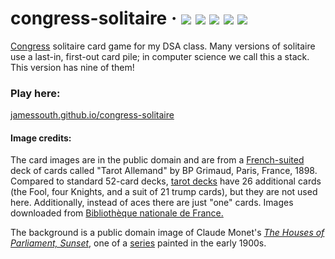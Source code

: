 # congress-solitaire &middot; [![](https://img.shields.io/badge/rescript-14162c?logo=rescript&labelColor=fefdfd)](https://rescript-lang.org/) [![](https://img.shields.io/badge/React-23272f?logo=react&logoColor=61DAFB&labelColor=23272f)](https://react.dev/) [![](https://img.shields.io/badge/tailwindcss-f8fafc?logo=tailwindcss&labelColor=f8fafc)](https://tailwindcss.com/) [![](https://img.shields.io/badge/Vite-0f0f0f?logo=vite&labelColor=0f0f0f)](https://vite.dev/) [![](https://img.shields.io/badge/OCaml-ffffff?logo=ocaml&labelColor=ffffff)](https://ocaml.org/)

[Congress](<https://en.wikipedia.org/wiki/Congress_(card_game)>) solitaire card game for my DSA class. Many versions of solitaire use a last-in, first-out card pile; in computer science we call this a stack. This version has nine of them!

### Play here:

[jamessouth.github.io/congress-solitaire](https://jamessouth.github.io/congress-solitaire/)

#### Image credits:

The card images are in the public domain and are from a [French-suited](https://en.wikipedia.org/wiki/French-suited_playing_cards) deck of cards called "Tarot Allemand" by BP Grimaud, Paris, France, 1898. Compared to standard 52-card decks, [tarot decks](https://en.wikipedia.org/wiki/Tarot) have 26 additional cards (the Fool, four Knights, and a suit of 21 trump cards), but they are not used here. Additionally, instead of aces there are just "one" cards. Images downloaded from [Bibliothèque nationale de France.](https://gallica.bnf.fr/ark:/12148/btv1b10510159t)

The background is a public domain image of Claude Monet's [_The Houses of Parliament, Sunset_](https://commons.wikimedia.org/wiki/File:Claude_Monet_-_The_Houses_of_Parliament,_Sunset.jpg), one of a [series](<https://en.wikipedia.org/wiki/Houses_of_Parliament_(Monet_series)>) painted in the early 1900s.
